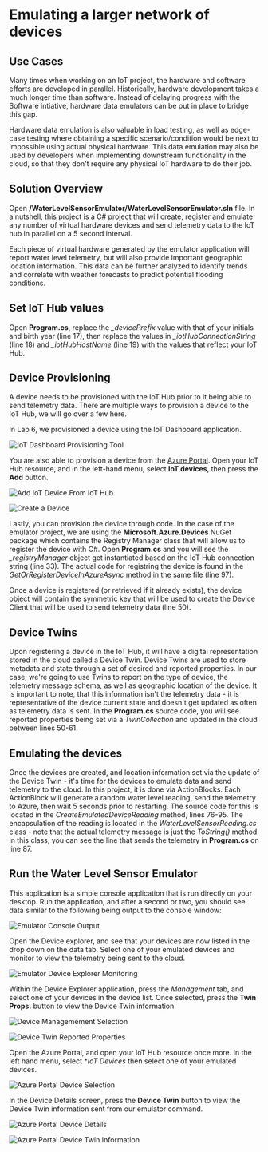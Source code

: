 # Emulating a larger network of devices

## Use Cases
Many times when working on an IoT project, the hardware and software efforts are developed in parallel. Historically, hardware development takes a much longer time than software. Instead of delaying progress with the Software intiative, hardware data emulators can be put in place to bridge this gap.

Hardware data emulation is also valuable in load testing, as well as edge-case testing where obtaining a specific scenario/condition would be next to impossible using actual physical hardware. This data emulation may also be used by developers when implementing downstream functionality in the cloud, so that they don't require any physical IoT hardware to do their job.

## Solution Overview
Open **/WaterLevelSensorEmulator/WaterLevelSensorEmulator.sln** file. In a nutshell, this project is a C# project that will create, register and emulate any number of virtual hardware devices and send telemetry data to the IoT hub in parallel on a 5 second interval.

Each piece of virtual hardware generated by the emulator application will report water level telemetry, but will also provide important geographic location information. This data can be further analyzed to identify trends and correlate with weather forecasts to predict potential flooding conditions.

## Set IoT Hub values
Open **Program.cs**, replace the *_devicePrefix* value with that of your initials and birth year (line 17), then replace the values in *_iotHubConnectionString* (line 18) and *_iotHubHostName* (line 19) with the values that reflect your IoT Hub.

## Device Provisioning
A device needs to be provisioned with the IoT Hub prior to it being able to send telemetry data. There are multiple ways to provision a device to the IoT Hub, we will go over a few here.

In Lab 6, we provisioned a device using the IoT Dashboard application. 

![IoT Dashboard Provisioning Tool](./images/IoTDashboardProvisionTool.png)

You are also able to provision a device from the [Azure Portal](https://portal.azure.com). Open your IoT Hub resource, and in the left-hand menu, select **IoT devices**, then press the **Add** button.

![Add IoT Device From IoT Hub](./images/provision_portal_menu.png)

![Create a Device](./images/createADevice.png)

Lastly, you can provision the device through code. In the case of the emulator project, we are using the **Microsoft.Azure.Devices** NuGet package which contains the Registry Manager class that will allow us to register the device with C#. Open **Program.cs** and you will see the *_registryManager* object get instantiated based on the IoT Hub connection string (line 33). The actual code for registring the device is found in the *GetOrRegisterDeviceInAzureAsync* method in the same file (line 97). 

Once a device is registered (or retrieved if it already exists), the device object will contain the symmetric key that will be used to create the Device Client that will be used to send telemetry data (line 50).

## Device Twins
Upon registering a device in the IoT Hub, it will have a digital representation stored in the cloud called a Device Twin. Device Twins are used to store metadata and state through a set of desired and reported properties. In our case, we're going to use Twins to report on the type of device, the telemetry message schema, as well as geographic location of the device. It is important to note, that this information isn't the telemetry data - it is representative of the device current state and doesn't get updated as often as telemetry data is sent. In the **Program.cs** source code, you will see reported properties being set via a *TwinCollection* and updated in the cloud between lines 50-61.

## Emulating the devices
Once the devices are created, and location information set via the update of the Device Twin - it's time for the devices to emulate data and send telemetry to the cloud. In this project, it is done via ActionBlocks. Each ActionBlock will generate a random water level reading, send the telemetry to Azure, then wait 5 seconds prior to restarting. The source code for this is located in the *CreateEmulatedDeviceReading* method, lines 76-95.  The encapsulation of the reading is located in the *WaterLevelSensorReading.cs* class - note that the actual telemetry message is just the *ToString()* method in this class, you can see the line that sends the telemetry in **Program.cs** on line 87.

## Run the Water Level Sensor Emulator
This application is a simple console application that is run directly on your desktop. Run the application, and after a second or two, you should see data similar to the following being output to the console window:

![Emulator Console Output](./images/emulatorconsoleoutput.png)

Open the Device explorer, and see that your devices are now listed in the drop down on the data tab. Select one of your emulated devices and monitor to view the telemetry being sent to the cloud.

![Emulator Device Explorer Monitoring](./images/deviceexplorermonitor.png)

Within the Device Explorer application, press the *Management* tab, and select one of your devices in the device list. Once selected, press the **Twin Props.** button to view the Device Twin information.

![Device Managemement Selection](./images/deviceselectionfortwin.png)

![Device Twin Reported Properties](./images/deviceexplorerreportedproperties.png)

Open the Azure Portal, and open your IoT Hub resource once more. In the left hand menu, select **IoT Devices* then select one of your emulated devices.

![Azure Portal Device Selection](./images/selectdeviceconsole.png)

In the Device Details screen, press the **Device Twin** button to view the Device Twin information sent from our emulator command.

![Azure Portal Device Details](./images/consoledevicedetails.png)

![Azure Portal Device Twin Information](./images/consoledevicetwininfo.png)














